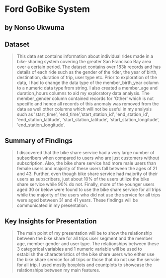 # Ford GoBike System
## by Nonso Ukwuma


## Dataset

> This data set contains information about individual rides made in a bike-sharing system covering the greater San Francisco Bay area over a certain period. The dataset contains over 183k records and has details of each ride such as the gender of the rider, the year of birth, destination, duration of trip, user type etc. Prior to exploration of the data, I had to change the data type of the member_birth_year column to a numeric data type from string. I also created a member_age and duration_hours columns to aid my exploratory data analysis. The member_gender column contained records for 'Other' which is not specific and hence all records of this anomaly was removed from the data as well other columns which will not be useful in my analysis such as 'start_time', 'end_time','start_station_id', 'end_station_id', 'end_station_latitude', 'start_station_latitude', 'start_station_longitude', 'end_station_longitude'.


## Summary of Findings

> I discovered that the bike share service had a very large number of subscribers when compared to users who are just customers without subscription. Also, the bike share service had more male users than female users and majority of these users fall between the ages of 21 and 43. Further, even though bike share service had majority of their users as subscribers, just about 10% of the users utilize the bike share service while 90% do not. Finally, more of the younger users aged 30 or below were found to use the bike share service for all trips while the majority of the users who did not use the service for all trips were aged between 31 and 41 years. These findings will be communicated in my presentation.



## Key Insights for Presentation

> The main point of my presentation will be to show the relationship between the bike share for all trips user segment and the member age, member gender and user type. The relationships between these 3 categorical variables and 1 numeric variable will be used to establish the characteristics of the bike share users who either use the bike share service for all trips or those that do not use the servcie for all trip. I used mostly boxplots and countplots to showcase the relationships between my main features. 
